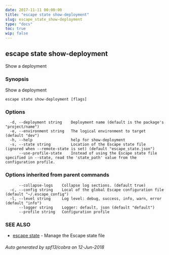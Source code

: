```yaml
---
date: 2017-11-11 00:00:00
title: "escape state show-deployment"
slug: escape_state_show-deployment
type: "docs"
toc: true
wip: false
---
```

## escape state show-deployment

Show a deployment

### Synopsis


Show a deployment

```
escape state show-deployment [flags]
```

### Options

```
  -d, --deployment string    Deployment name (default is the package's "project/name")
  -e, --environment string   The logical environment to target (default "dev")
  -h, --help                 help for show-deployment
  -s, --state string         Location of the Escape state file (ignored when --remote-state is set) (default "escape_state.json")
      --use-profile-state    Instead of using the Escape state file specified in --state, read the 'state_path' value from the configuration profile.
```

### Options inherited from parent commands

```
      --collapse-logs    Collapse log sections. (default true)
  -c, --config string    Local of the global Escape configuration file (default "~/.escape_config")
  -l, --level string     Log level: debug, success, info, warn, error (default "info")
      --logger string    Logger: default, json (default "default")
      --profile string   Configuration profile
```

### SEE ALSO
* [escape state](../escape_state/)	 - Manage the Escape state file

###### Auto generated by spf13/cobra on 12-Jun-2018
